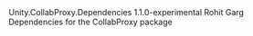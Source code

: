<?xml version="1.0"?>
<package xmlns="http://schemas.microsoft.com/packaging/2013/05/nuspec.xsd">
    <metadata>
    <id>Unity.CollabProxy.Dependencies</id>
    <version>1.1.0-experimental</version>
    <authors>Rohit Garg</authors>
    <description>Dependencies for the CollabProxy package</description>
    </metadata>
</package>
